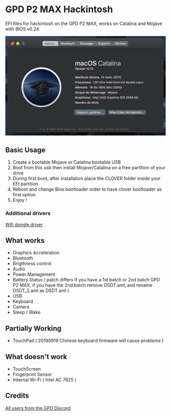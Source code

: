 # GPD P2 MAX Hackintosh

EFI files for hackintosh on the GPD P2 MAX, works on Catalina and Mojave with BIOS v0.24.

![Catalina with working Graphics Acceleration](/images/Catalina.jpeg)

## Basic Usage

1. Create a bootable Mojave or Catalina bootable USB
2. Boot from this usb then install Mojave/Catalina on a free partition of your drive
3. During first boot, after installation place the CLOVER folder inside your EFI partition
4. Reboot and change Bios bootloader order to have clover bootloader as first option
5. Enjoy !

### Additional drivers

[Wifi dongle driver](https://github.com/chris1111/Wireless-USB-Adapter-Clover)

## What works

- Graphics Acceleration
- Bluetooth
- Brigthness control
- Audio
- Power Management
- Battery Status ( patch differs if you have a 1st batch or 2nd batch GPD P2 MAX, if you have the 2nd batch remove DSDT.aml, and rename DSDT_2.aml as DSDT.aml )
- USB
- Keyboard
- Camera
- Sleep / Wake

## Partially Working

- TouchPad ( 20190919 Chinese keyboard firmware will cause problems )

## What doesn't work

- TouchScreen
- Fingerprint Sensor
- Internal Wi-Fi ( Intel AC 7625 )

## Credits

[All users from the GPD Discord]()
[]()
[]()
